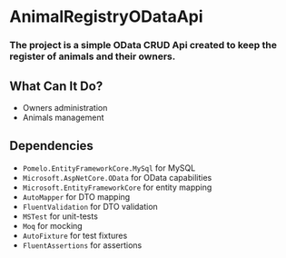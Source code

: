 # AnimalRegistryODataApi

### The project is a simple OData CRUD Api created to keep the register of animals and their owners.

## What Can It Do?
* Owners administration
* Animals management

## Dependencies
* `Pomelo.EntityFrameworkCore.MySql` for MySQL
* `Microsoft.AspNetCore.OData` for OData capabilities
* `Microsoft.EntityFrameworkCore` for entity mapping
* `AutoMapper` for DTO mapping
* `FluentValidation` for DTO validation
* `MSTest` for unit-tests
* `Moq` for mocking
* `AutoFixture` for test fixtures
* `FluentAssertions` for assertions
